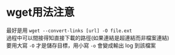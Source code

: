
# wget用法注意

最好是用 `wget --convert-links [url] -O file.ext`  
過程中可以間接得知直接下載的路徑(如果連結是超連結而非檔案連結)  
要用大寫 `-O` 才是儲存目標，用小寫 `-o` 會變成輸出 log 到該檔案  
